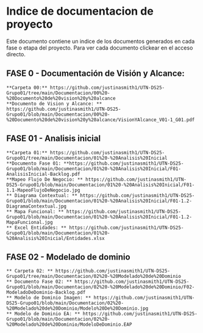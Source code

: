 # Indice de documentacion de proyecto

Este documento contiene un indice de los documentos generados en cada fase o etapa del proyecto.
Para ver cada documento clickear en el acceso directo.

## FASE 0 - Documentación de Visión y Alcance:
    **Carpeta 00:** https://github.com/justinasmith1/UTN-DS25-Grupo01/tree/main/Documentacion/00%20-%20Documento%20de%20vision%20y%20alcance
    **Documento de Vision y Alcance: ** https://github.com/justinasmith1/UTN-DS25-Grupo01/blob/main/Documentacion/00%20-%20Documento%20de%20vision%20y%20alcance/VisionYAlcance_V01-1_G01.pdf
## FASE 01 - Analisis inicial
    **Carpeta 01:** https://github.com/justinasmith1/UTN-DS25-Grupo01/tree/main/Documentacion/01%20-%20Analisis%20Inicial
    **Documento Fase 01: **https://github.com/justinasmith1/UTN-DS25-Grupo01/blob/main/Documentacion/01%20-%20Analisis%20Inicial/F01-AnalisisInicial-Backlog.pdf
    **Mapeo Flujo De Negocio: ** https://github.com/justinasmith1/UTN-DS25-Grupo01/blob/main/Documentacion/01%20-%20Analisis%20Inicial/F01-1.1-MapeoFlujoDeNegocio.jpg
    ** Diagrama Contextual: ** https://github.com/justinasmith1/UTN-DS25-Grupo01/blob/main/Documentacion/01%20-%20Analisis%20Inicial/F01-1.2-DiagramaContextual.jpg
    ** Mapa Funcional: ** https://github.com/justinasmith1/UTN-DS25-Grupo01/blob/main/Documentacion/01%20-%20Analisis%20Inicial/F01-1.2-MapaFuncional.jpg
    ** Excel Entidades: ** https://github.com/justinasmith1/UTN-DS25-Grupo01/blob/main/Documentacion/01%20-%20Analisis%20Inicial/Entidades.xlsx

## FASE 02 - Modelado de dominio
    ** Carpeta 02: ** https://github.com/justinasmith1/UTN-DS25-Grupo01/tree/main/Documentacion/02%20-%20Modelado%20de%20Dominio
    ** Documento Fase 02: ** https://github.com/justinasmith1/UTN-DS25-Grupo01/blob/main/Documentacion/02%20-%20Modelado%20de%20Dominio/F02-ModeladoDeDominio-Backlog.pdf
    ** Modelo de Dominio Imagen: ** https://github.com/justinasmith1/UTN-DS25-Grupo01/blob/main/Documentacion/02%20-%20Modelado%20de%20Dominio/Modelo%20De%20Dominio.jpg
    ** Modelo de Dominio EA: ** https://github.com/justinasmith1/UTN-DS25-Grupo01/blob/main/Documentacion/02%20-%20Modelado%20de%20Dominio/ModeloDeDominio.EAP